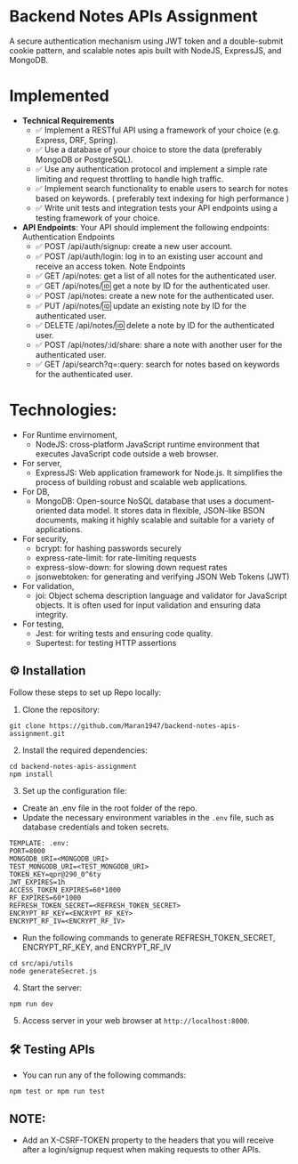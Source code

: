 # Backend Notes APIs Assignment
A secure authentication mechanism using JWT token and a double-submit cookie pattern, and scalable notes apis built with NodeJS, ExpressJS, and MongoDB.

# Implemented
- **Technical Requirements**
    - ✅ Implement a RESTful API using a framework of your choice (e.g. Express, DRF, Spring).
    - ✅ Use a database of your choice to store the data (preferably MongoDB or PostgreSQL).
    - ✅ Use any authentication protocol and implement a simple rate limiting and request throttling to handle high traffic.
    - ✅ Implement search functionality to enable users to search for notes based on keywords. ( preferably text indexing for high performance )
    - ✅ Write unit tests and integration tests your API endpoints using a testing framework of your choice.
- **API Endpoints**: Your API should implement the following endpoints:
    Authentication Endpoints
    - ✅ POST /api/auth/signup: create a new user account.
    - ✅ POST /api/auth/login: log in to an existing user account and receive an access token.
    Note Endpoints
    - ✅ GET /api/notes: get a list of all notes for the authenticated user.
    - ✅ GET /api/notes/:id: get a note by ID for the authenticated user.
    - ✅ POST /api/notes: create a new note for the authenticated user.
    - ✅ PUT /api/notes/:id: update an existing note by ID for the authenticated user.
    - ✅ DELETE /api/notes/:id: delete a note by ID for the authenticated user.
    - ✅ POST /api/notes/:id/share: share a note with another user for the authenticated user.
    - ✅ GET /api/search?q=:query: search for notes based on keywords for the authenticated user.


# Technologies:
- For Runtime envirnoment,
    - NodeJS: cross-platform JavaScript runtime environment that executes JavaScript code outside a web browser.
- For server,
    - ExpressJS: Web application framework for Node.js. It simplifies the process of building robust and scalable web applications.
- For DB,
    - MongoDB: Open-source NoSQL database that uses a document-oriented data model. It stores data in flexible, JSON-like BSON documents, making it highly scalable and suitable for a variety of applications.
- For security,
    - bcrypt: for hashing passwords securely
    - express-rate-limit: for rate-limiting requests
    - express-slow-down: for slowing down request rates
    - jsonwebtoken: for generating and verifying JSON Web Tokens (JWT)
- For validation,
    - joi: Object schema description language and validator for JavaScript objects. It is often used for input validation and ensuring data integrity.
- For testing,
    - Jest:  for writing tests and ensuring code quality.
    - Supertest: for testing HTTP assertions    

## ⚙ Installation

Follow these steps to set up Repo locally:

1. Clone the repository: 
```
git clone https://github.com/Maran1947/backend-notes-apis-assignment.git
```

2. Install the required dependencies:
```
cd backend-notes-apis-assignment
npm install
```

3. Set up the configuration file:
- Create an .env file in the root folder of the repo.
- Update the necessary environment variables in the `.env` file, such as database credentials and token secrets.
```
TEMPLATE: .env: 
PORT=8000
MONGODB_URI=<MONGODB_URI>
TEST_MONGODB_URI=<TEST_MONGODB_URI>
TOKEN_KEY=qpr@290_0^6ty
JWT_EXPIRES=1h
ACCESS_TOKEN_EXPIRES=60*1000
RF_EXPIRES=60*1000
REFRESH_TOKEN_SECRET=<REFRESH_TOKEN_SECRET>
ENCRYPT_RF_KEY=<ENCRYPT_RF_KEY>
ENCRYPT_RF_IV=<ENCRYPT_RF_IV>
```

- Run the following commands to generate REFRESH_TOKEN_SECRET, ENCRYPT_RF_KEY, and ENCRYPT_RF_IV
```
cd src/api/utils
node generateSecret.js
```

4. Start the server:
```
npm run dev 
```

5. Access server in your web browser at `http://localhost:8000`.

## 🛠 Testing APIs

- You can run any of the following commands:
```
npm test or npm run test
```

## NOTE: 
- Add an X-CSRF-TOKEN property to the headers that you will receive after a login/signup request when making requests to other APIs.
